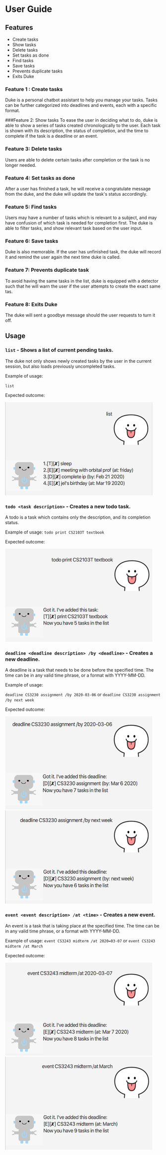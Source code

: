 # User Guide

## Features 
* Create tasks
* Show tasks
* Delete tasks
* Set tasks as done
* Find tasks
* Save tasks
* Prevents duplicate tasks
* Exits Duke

### Feature 1 : Create tasks
Duke is a personal chatbot assistant to help you manage your tasks.
Tasks can be further categorized into deadlines and events, 
each with a specific format. 

###Feature 2: Show tasks
To ease the user in deciding what to do, duke is able to show a series
of tasks created chronologically to the user. Each task is shown with its
description, the status of completion, and the time to complete if the task
is a deadline or an event.

### Feature 3: Delete tasks
Users are able to delete certain tasks after completion or the task
is no longer needed.

### Feature 4: Set tasks as done
After a user has finished a task, he will receive a congratulate message
from the duke, and the duke will update the task's status accordingly.

### Feature 5: Find tasks
Users may have a number of tasks which is relevant to a subject, and may 
have confusion of which task is needed for completion first. The duke is
able to filter tasks, and show relevant task based on the user input.

### Feature 6: Save tasks
Duke is also memorable. If the user has unfinished task, the duke will
record it and remind the user again the next time duke is called.

### Feature 7: Prevents duplicate task
To avoid having the same tasks in the list, duke is equipped with a 
detector such that he will warn the user if the user attempts to create
the exact same tas.

### Feature 8: Exits Duke
The duke will sent a goodbye message should the user requests to turn it
off.

## Usage

### `list` - Shows a list of current pending tasks.
 
The duke not only shows newly created tasks by the user in the current
session, but also loads previously uncompleted tasks.

Example of usage: 

`list`

Expected outcome:

<img height="300" src="./images/list.jpg" width="475">

### `todo <task description>` - Creates a new todo task.

A todo is a task which contains only the description, and its 
completion status.

Example of usage: 
`todo print CS2103T textbook`

Expected outcome:

<img height="300" src="./images/todo.jpg" width="475">

### `deadline <deadline description> /by <deadline>` - Creates a new deadline.

A deadline is a task that needs to be done before the specified time.
The time can be in any valid time phrase, or a format with YYYY-MM-DD.

Example of usage:

`deadline CS3230 assignment /by 2020-03-06` or 
`deadline CS3230 assignment /by next week`

Expected outcome:

<img height="300" src="./images/deadline-time.jpg" width="475">
<img height="300" src="./images/deadline-any.jpg" width="475">

### `event <event description> /at <time>` - Creates a new event.

An event is a task that is taking place at the specified time. The time 
can be in any valid time phrase, or a format with YYYY-MM-DD.

Example of usage:
`event CS3243 midterm /at 2020=03-07` or 
`event CS3243 midterm /at March`

Expected outcome:

<img height="300" src="./images/event-time.jpg" width="475">
<img height="300" src="./images/event-any.jpg" width="475">

